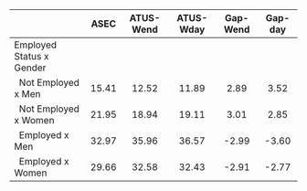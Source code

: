 
|                      |         ASEC |    ATUS-Wend |    ATUS-Wday |     Gap-Wend |      Gap-day |
| -------------------- | :----------: | :----------: | :----------: | :----------: | :----------: |
| Employed Status x Gender |              |              |              |              |              |
| &nbsp;&nbsp;Not Employed x Men |        15.41 |        12.52 |        11.89 |         2.89 |         3.52 |
| &nbsp;&nbsp;Not Employed x Women |        21.95 |        18.94 |        19.11 |         3.01 |         2.85 |
| &nbsp;&nbsp;Employed x Men |        32.97 |        35.96 |        36.57 |        -2.99 |        -3.60 |
| &nbsp;&nbsp;Employed x Women |        29.66 |        32.58 |        32.43 |        -2.91 |        -2.77 |

